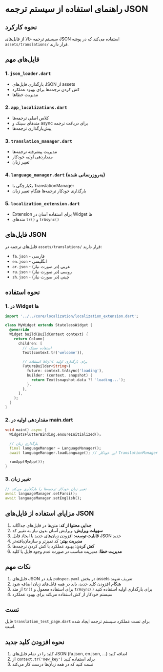 # راهنمای استفاده از سیستم ترجمه JSON

## نحوه کارکرد

سیستم ترجمه حالا از فایل‌های JSON استفاده می‌کند که در پوشه `assets/translations/` قرار دارند.

## فایل‌های مهم

### 1. `json_loader.dart`
- بارگذاری فایل‌های JSON از assets
- کش کردن ترجمه‌ها برای بهبود عملکرد
- مدیریت خطاها

### 2. `app_localizations.dart` 
- کلاس اصلی ترجمه‌ها
- متدهای سینک و async برای دریافت ترجمه
- پیش‌بارگذاری ترجمه‌ها

### 3. `translation_manager.dart`
- مدیریت پیشرفته ترجمه‌ها
- مقداردهی اولیه خودکار
- تغییر زبان

### 4. `language_manager.dart` (به‌روزرسانی شده)
- یکپارچگی با TranslationManager
- بارگذاری خودکار ترجمه‌ها هنگام تغییر زبان

### 5. `localization_extension.dart`
- Extension برای استفاده آسان در Widget ها
- متدهای `tr()` و `trAsync()`

## فایل‌های JSON

فایل‌های ترجمه در `assets/translations/` قرار دارند:
- `fa.json` - فارسی
- `en.json` - انگلیسی
- `ar.json` - عربی (در صورت نیاز)
- `ru.json` - روسی (در صورت نیاز)
- `zh.json` - چینی (در صورت نیاز)

## نحوه استفاده

### 1. در Widget ها

```dart
import '../../core/localization/localization_extension.dart';

class MyWidget extends StatelessWidget {
  @override
  Widget build(BuildContext context) {
    return Column(
      children: [
        // استفاده سینک
        Text(context.tr('welcome')),
        
        // استفاده async برای بارگذاری اولیه
        FutureBuilder<String>(
          future: context.trAsync('loading'),
          builder: (context, snapshot) {
            return Text(snapshot.data ?? 'loading...');
          },
        ),
      ],
    );
  }
}
```

### 2. مقداردهی اولیه در main.dart

```dart
void main() async {
  WidgetsFlutterBinding.ensureInitialized();
  
  // بارگذاری زبان
  final languageManager = LanguageManager();
  await languageManager.loadLanguage(); // این خودکار TranslationManager را نیز مقداردهی می‌کند
  
  runApp(MyApp());
}
```

### 3. تغییر زبان

```dart
// تغییر زبان خودکار ترجمه‌ها را بارگذاری می‌کند
await languageManager.setFarsi();
await languageManager.setEnglish();
```

## مزایای استفاده از فایل‌های JSON

1. **جدایی محتوا از کد**: متن‌ها در فایل‌های جداگانه
2. **سهولت ویرایش**: ویرایش آسان بدون نیاز به تغییر کد
3. **قابلیت توسعه**: افزودن زبان‌های جدید با ایجاد فایل JSON جدید
4. **مدیریت بهتر**: کد تمیزتر و سازمان‌یافته‌تر
5. **کش کردن**: بهبود عملکرد با کش کردن ترجمه‌ها
6. **مدیریت خطا**: مدیریت مناسب در صورت عدم وجود فایل یا کلید

## نکات مهم

1. فایل‌های JSON باید در `pubspec.yaml` در بخش assets تعریف شوند
2. هنگام افزودن کلید جدید، باید در همه فایل‌های زبان اضافه شود
3. از متد `tr()` برای استفاده معمول و `trAsync()` برای بارگذاری اولیه استفاده کنید
4. سیستم خودکار از کش استفاده می‌کند برای بهبود عملکرد

## تست

فایل `translation_test_page.dart` برای تست عملکرد سیستم ترجمه ایجاد شده است.

## نحوه افزودن کلید جدید

1. کلید را در تمام فایل‌های JSON (fa.json, en.json, ...) اضافه کنید
2. از `context.tr('new_key')` برای استفاده کنید
3. تست کنید که در همه زبان‌ها درست کار می‌کند
